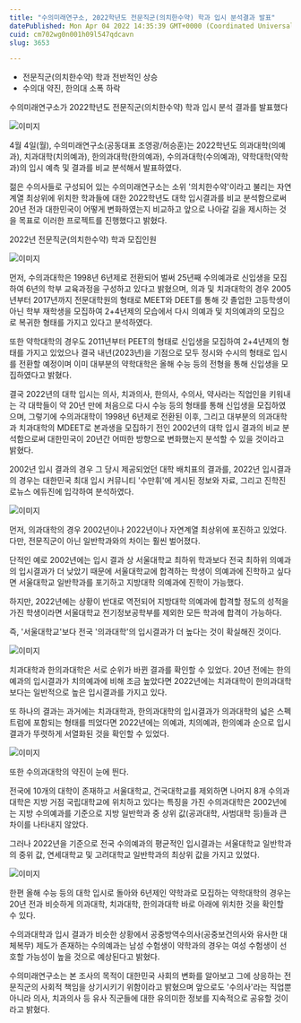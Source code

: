 ```yaml
---
title: "수의미래연구소, 2022학년도 전문직군(의치한수약) 학과 입시 분석결과 발표"
datePublished: Mon Apr 04 2022 14:35:39 GMT+0000 (Coordinated Universal Time)
cuid: cm702wg0n001h09l547qdcavn
slug: 3653

---
```



- 전문직군(의치한수약) 학과 전반적인 상승
- 수의대 약진, 한의대 소폭 하락

수의미래연구소가 2022학년도 전문직군(의치한수약) 학과 입시 분석 결과를 발표했다

![이미지](https://cdn.hashnode.com/res/hashnode/image/upload/v1739253947418/4771ee89-aab8-4747-b753-4b6900db71bc.jpeg)

4월 4일(월), 수의미래연구소(공동대표 조영광/허승훈)는 2022학년도 의과대학(의예과), 치과대학(치의예과), 한의과대학(한의예과), 수의과대학(수의예과), 약학대학(약학과)의 입시 예측 및 결과를 비교 분석해서 발표하였다.

젊은 수의사들로 구성되어 있는 수의미래연구소는 소위 '의치한수약'이라고 불리는 자연계열 최상위에 위치한 학과들에 대한 2022학년도 대학 입시결과를 비교 분석함으로써 20년 전과 대한민국이 어떻게 변화하였는지 비교하고 앞으로 나아갈 길을 제시하는 것을 목표로 이러한 프로젝트를 진행했다고 밝혔다.

2022년 전문직군(의치한수약) 학과 모집인원

![이미지](https://cdn.hashnode.com/res/hashnode/image/upload/v1739253949456/27a47936-2b42-4058-8f83-9ad1fec33658.png)

먼저, 수의과대학은 1998년 6년제로 전환되어 벌써 25년째 수의예과로 신입생을 모집하여 6년의 학부 교육과정을 구성하고 있다고 밝혔으며, 의과 및 치과대학의 경우 2005년부터 2017년까지 전문대학원의 형태로 MEET와 DEET를 통해 갓 졸업한 고등학생이 아닌 학부 재학생을 모집하여 2+4년제의 모습에서 다시 의예과 및 치의예과의 모집으로 복귀한 형태를 가지고 있다고 분석하였다.

또한 약학대학의 경우도 2011년부터 PEET의 형태로 신입생을 모집하여 2+4년제의 형태를 가지고 있었으나 결국 내년(2023년)을 기점으로 모두 정시와 수시의 형태로 입시를 전환할 예정이며 이미 대부분의 약학대학은 올해 수능 등의 전형을 통해 신입생을 모집하였다고 밝혔다.

결국 2022년의 대학 입시는 의사, 치과의사, 한의사, 수의사, 약사라는 직업인을 키워내는 각 대학들이 약 20년 만에 처음으로 다시 수능 등의 형태를 통해 신입생을 모집하였으며, 그렇기에 수의과대학이 1998년 6년제로 전환된 이후, 그리고 대부분의 의과대학과 치과대학의 MDEET로 본과생을 모집하기 전인 2002년의 대학 입시 결과의 비교 분석함으로써 대한민국이 20년간 어떠한 방향으로 변화했는지 분석할 수 있을 것이라고 밝혔다.

2002년 입시 결과의 경우 그 당시 제공되었던 대학 배치표의 결과를, 2022년 입시결과의 경우는 대한민국 최대 입시 커뮤니티 '수만휘'에 게시된 정보와 자료, 그리고 진학진로뉴스 에듀진에 입각하여 분석하였다.

![이미지](https://cdn.hashnode.com/res/hashnode/image/upload/v1739253951575/af0398d4-0808-4670-9c20-1531873bca89.jpeg)

먼저, 의과대학의 경우 2002년이나 2022년이나 자연계열 최상위에 포진하고 있었다. 다만, 전문직군이 아닌 일반학과와의 차이는 훨씬 벌어졌다.

단적인 예로 2002년에는 입시 결과 상 서울대학교 최하위 학과보다 전국 최하위 의예과의 입시결과가 더 낮았기 때문에 서울대학교에 합격하는 학생이 의예과에 진학하고 싶다면 서울대학교 일반학과를 포기하고 지방대학 의예과에 진학이 가능했다.

하지만, 2022년에는 상황이 반대로 역전되어 지방대학 의예과에 합격할 정도의 성적을 가진 학생이라면 서울대학교 전기정보공학부를 제외한 모든 학과에 합격이 가능하다.

즉, '서울대학교'보다 전국 '의과대학'의 입시결과가 더 높다는 것이 확실해진 것이다.

![이미지](https://cdn.hashnode.com/res/hashnode/image/upload/v1739253953767/ff6738d7-0374-45a8-9f96-523f4e3f9585.jpeg)

치과대학과 한의과대학은 서로 순위가 바뀐 결과를 확인할 수 있었다. 20년 전에는 한의예과의 입시결과가 치의예과에 비해 조금 높았다면 2022년에는 치과대학이 한의과대학보다는 일반적으로 높은 입시결과를 가지고 있다.

또 하나의 결과는 과거에는 치과대학과, 한의과대학의 입시결과가 의과대학의 넓은 스펙트럼에 포함되는 형태를 띄었다면 2022년에는 의예과, 치의예과, 한의예과 순으로 입시결과가 뚜렷하게 서열화된 것을 확인할 수 있었다.

![이미지](https://cdn.hashnode.com/res/hashnode/image/upload/v1739253956154/b5205289-26af-4b05-a264-4917c06a8dac.jpeg)

또한 수의과대학의 약진이 눈에 띈다.

전국에 10개의 대학이 존재하고 서울대학교, 건국대학교를 제외하면 나머지 8개 수의과대학은 지방 거점 국립대학교에 위치하고 있다는 특징을 가진 수의과대학은 2002년에는 지방 수의예과를 기준으로 지방 일반학과 중 상위 값(공과대학, 사범대학 등)들과 큰 차이를 나타내지 않았다.

그러나 2022년을 기준으로 전국 수의예과의 평균적인 입시결과는 서울대학교 일반학과의 중위 값, 연세대학교 및 고려대학교 일반학과의 최상위 값을 가지고 있었다.

![이미지](https://cdn.hashnode.com/res/hashnode/image/upload/v1739253958136/d4f6770f-3173-4c4b-a652-1a71ce48ed06.jpeg)

한편 올해 수능 등의 대학 입시로 돌아와 6년제인 약학과로 모집하는 약학대학의 경우는 20년 전과 비슷하게 의과대학, 치과대학, 한의과대학 바로 아래에 위치한 것을 확인할 수 있다.

수의과대학과 입시 결과가 비슷한 상황에서 공중방역수의사(공중보건의사와 유사한 대체복무) 제도가 존재하는 수의예과는 남성 수험생이 약학과의 경우는 여성 수험생이 선호할 가능성이 높을 것으로 예상된다고 밝혔다.

수의미래연구소는 본 조사의 목적이 대한민국 사회의 변화를 알아보고 그에 상응하는 전문직군의 사회적 책임을 상기시키기 위함이라고 밝혔으며 앞으로도 '수의사'라는 직업뿐 아니라 의사, 치과의사 등 유사 직군들에 대한 유의미한 정보를 지속적으로 공유할 것이라고 밝혔다.